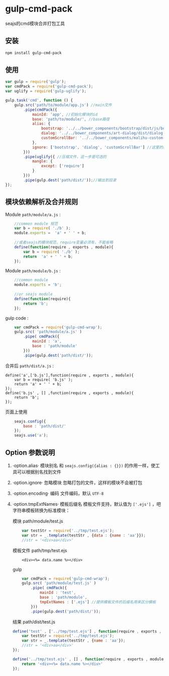 # gulp-cmd-pack
seajs的cmd模块合并打包工具


## 安装

```bash
npm install gulp-cmd-pack
```

## 使用

```javascript
var gulp = require('gulp');
var cmdPack = require('gulp-cmd-pack');
var uglify = require('gulp-uglify');

gulp.task('cmd', function () {
    gulp.src('path/to/module/app.js') //main文件
        .pipe(cmdPack({
            mainId: 'app', //初始化模块的id
            base: 'path/to/module/', //base路径
            alias: {
                bootstrap: '../../bower_components/bootstrap/dist/js/bootstrap.min.js',
                dialog: '../../bower_components/art-dialog/dist/dialog-plus-min.js',
                customScrollBar: '../../bower_components/malihu-custom-scrollbar-plugin/jquery.mCustomScrollbar.min.js'
            },
            ignore: ['bootstrap', 'dialog', 'customScrollBar'] //这里的模块将不会打包进去
        }))
        .pipe(uglify({ //压缩文件，这一步是可选的
            mangle: {
                except: ['require']
            }
        }))
        .pipe(gulp.dest('path/dist/'));//输出到目录
});
```

## 模块依赖解析及合并规则

Module `path/module/a.js` :

```js
    //common module 规范
    var b = require( './b' );
    module.exports =  'a' + ' ' + b;
    
    //或者seajs的模块规范，require变量必须有，不能省略
    define(function(require , exports , module){
        var b = require( './b' );
        return  'a' + ' ' + b;
    });
```

Module `path/module/b.js` :

```js
    //common module
    module.exports = 'b';
    
    //or seajs module
    define(function(require){
        return 'b';
    });
```

gulp code :

```js
    var cmdPack = require('gulp-cmd-wrap');
    gulp.src( 'path/module/a.js' )
        .pipe( cmdPack({
            mainId : 'a',
            base : 'path/module'
        }))
        .pipe(gulp.dest('path/dist/'));
```

合并后 `path/dist/a.js` :

```
define('a',['b.js'],function(require , exports , module){
    var b = require( 'b.js' );
    return 'a' + ' ' + b;
});
define('b.js' , [] ,function(require , exports , module){
    return 'b';
});
```

页面上使用
```js
    seajs.config({
        base : 'path/dist/'
    });
    seajs.use('a');
```

## Option 参数说明
1. ·option.alias·  模块别名
    和 `seajs.config({alias : {}})` 的作用一样，使工具可以根据别名找到文件
2. ·option.ignore·  忽略模块
    忽略打包的文件，这样的模块不会被打包
3. ·option.encoding·  编码
    文件编码，默认 `UTF-8`
4. ·option.tmpExtNames·  模板后缀名
    模板文件支持，默认值为 `['.ejs']` ，吧字符串模板转换为标准模块：
    
    模块 path/module/test.js
    ```js
        var testStr = require('../tmp/test.ejs');
        var str = _.template(testStr , {data : {name : 'aa'}});
        //str = '<div>aa</div>'
    ```
    模板文件 path/tmp/test.ejs
    ```
        <div><%= data.name %></div>
    ```
    
    gulp
    ```js
        var cmdPack = require('gulp-cmd-wrap');
        gulp.src( 'path/module/test.js' )
            .pipe( cmdPack({
                mainId : 'test',
                base : 'path/module',
                tmpExtNames : ['.ejs'] //提供模板文件的后缀名用来区分模板
            }))
            .pipe(gulp.dest('path/dist/'));
    ```
         
    结果 path/dist/test.js
    ```js
    define('test' , ['../tmp/test.ejs'] , function(require , exports , module){
        var testStr = require('../tmp/test.ejs');
        var str = _.template(testStr , {name : 'aa'});
        //str = '<div>aa</div>'
    });
    
    define('../tmp/test.ejs' , [] , function(require , exports , module){
        return '<div><%= data.name %></div>'
    });
    ```